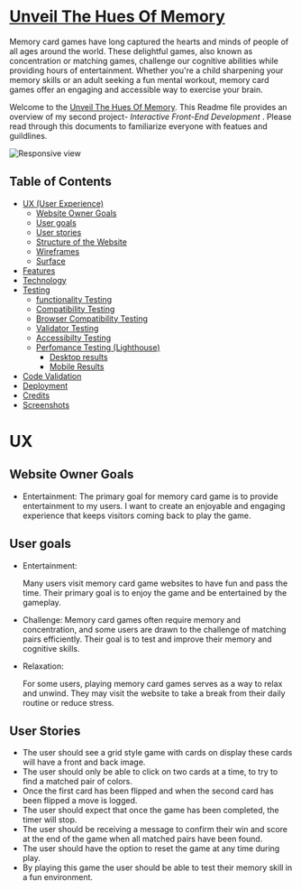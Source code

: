# [Unveil The Hues Of Memory](#unveil-the-hues-of-memory)

Memory card games have long captured the hearts and minds of people of all ages around the world. These delightful games, also known as concentration or matching games, challenge our cognitive abilities while providing hours of entertainment. Whether you're a child sharpening your memory skills or an adult seeking a fun mental workout, memory card games offer an engaging and accessible way to exercise your brain.

Welcome to the [Unveil The Hues Of Memory](https://naisepaul.github.io/Javacript-project/). This Readme file provides an overview of my second project- *Interactive Front-End Development* . Please read through this documents to familiarize everyone with featues and guildlines.

![Responsive view](./assets/images/readme-images/readme-images/mockup.png)

## Table of Contents

- [UX (User Experience)](#ux (user-experience))
  - [Website Owner Goals](#website-owner-goals)
  - [User goals](#user-goals)
  - [User stories](#user-stories)
  - [Structure of the Website](#structure-of-the-website)
  - [Wireframes](#wireframes)
  - [Surface](#surface)
- [Features](#features)
- [Technology](#technology)
- [Testing](#testing)
  - [functionality Testing](#functionality-testing)
  - [Compatibility Testing](#compatibility-testing)
  - [Browser Compatibility Testing](#browser-compatibility-testing)
  - [Validator Testing](#validator-Testing)
  - [Accessibilty Testing](#accessibilty-testing)
  - [Perfomance Testing (Lighthouse)](#perfomance-testing)
    - [Desktop results](#desktop-results)
    - [Mobile Results](#mobile-results)
- [Code Validation](#code-validation)
- [Deployment](#deployment)
- [Credits](#credit)
- [Screenshots](#screenshot)
  
# UX

## Website Owner Goals

- Entertainment:
    The primary goal for memory card game  is to provide entertainment to my users. I want to create an enjoyable and engaging experience that keeps visitors coming back to play the game.

## User goals

- Entertainment:
  
    Many users visit memory card game websites to have fun and pass the time. Their primary goal is to enjoy the game and be entertained by the gameplay.

- Challenge:
    Memory card games often require memory and concentration, and some users are drawn to the challenge of matching pairs efficiently. Their goal is to test and improve their memory and cognitive skills.

- Relaxation:
  
   For some users, playing memory card games serves as a way to relax and unwind. They may visit the website to take a break from their daily routine or reduce stress.

## User Stories

- The user should see a grid style game with cards on display these cards will have a front and back image.
- The user should only be able to click on two cards at a time, to try to find a matched pair of colors.
- Once the first card has been flipped and when the second card has been flipped a move is logged.
- The user should expect that once the game has been completed, the timer will stop.
- The user should be receiving a message to confirm their win and score at the end of the game when all matched pairs have been found.
- The user should have the option to reset the game at any time during play.
- By playing this game the user should be able to test their memory skill in a fun environment.
  